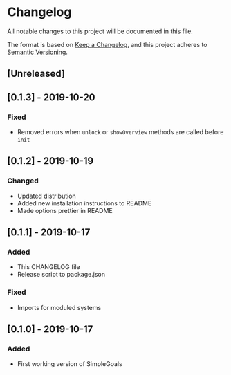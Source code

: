 # Changelog
All notable changes to this project will be documented in this file.

The format is based on [Keep a Changelog](https://keepachangelog.com/en/1.0.0/),
and this project adheres to [Semantic Versioning](https://semver.org/spec/v2.0.0.html).

## [Unreleased]

## [0.1.3] - 2019-10-20
### Fixed
- Removed errors when `unlock` or `showOverview` methods are called before `init`

## [0.1.2] - 2019-10-19
### Changed
- Updated distribution
- Added new installation instructions to README
- Made options prettier in README

## [0.1.1] - 2019-10-17
### Added
- This CHANGELOG file
- Release script to package.json
### Fixed
- Imports for moduled systems

## [0.1.0] - 2019-10-17
### Added
- First working version of SimpleGoals